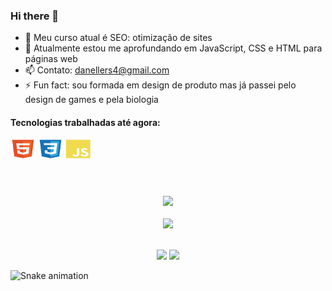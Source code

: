 ### Hi there 👋

- 🔭 Meu curso atual é SEO: otimização de sites
- 🌱 Atualmente estou me aprofundando em JavaScript, CSS e HTML para páginas web
- 📫 Contato: danellers4@gmail.com
- ⚡ Fun fact: sou formada em design de produto mas já passei pelo design de games e pela biologia

<div style="display: inline_block">
  <h4>Tecnologias trabalhadas até agora:</h4>
  <img align="center" alt="logo-HTML" height="30" width="40" src="https://raw.githubusercontent.com/devicons/devicon/master/icons/html5/html5-original.svg">
  <img align="center" alt="logo-CSS" height="30" width="40" src="https://raw.githubusercontent.com/devicons/devicon/master/icons/css3/css3-original.svg">
  <img align="center" alt="logo-Js" height="30" width="40" src="https://raw.githubusercontent.com/devicons/devicon/master/icons/javascript/javascript-plain.svg">
</div>

##
<br><div align="center">
  <a href="https://github.com/lemong42">
  <img height="180em" src="https://github-readme-stats.vercel.app/api?username=lemong42&show_icons=true&theme=dark&include_all_commits=true&count_private=true"/><br><br>
  <img height="180em" src="https://github-readme-stats.vercel.app/api/top-langs/?username=lemong42&layout=compact&langs_count=7&theme=dark"/><br><br>
</div>
  
<div align="center"> 
  <a href="https://instagram.com/danellers_" target="_blank"><img src="https://img.shields.io/badge/-Instagram-%23E4405F?style=for-the-badge&logo=instagram&logoColor=white" target="_blank"></a>
  <a href="https://www.linkedin.com/in/danellers4/" target="_blank"><img src="https://img.shields.io/badge/-LinkedIn-%230077B5?style=for-the-badge&logo=linkedin&logoColor=white" target="_blank"></a> 
</div>

![Snake animation](https://github.com/lemong42/lemong42/blob/output/github-contribution-grid-snake.svg)
  
